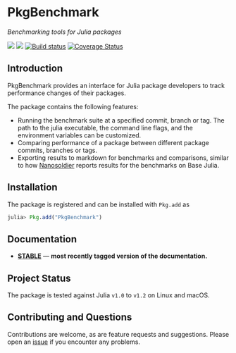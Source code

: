 # PkgBenchmark

*Benchmarking tools for Julia packages*

 [![][docs-stable-img]][docs-stable-url]  [![][travis-img]][travis-url] [![Build status](https://ci.appveyor.com/api/projects/status/p6yg4dukk8oec3be?svg=true)](https://ci.appveyor.com/project/KristofferC/pkgbenchmark-jl) [![Coverage Status][coverage-img]][coverage-url] 

## Introduction

PkgBenchmark provides an interface for Julia package developers to track performance changes of their packages.

The package contains the following features:

* Running the benchmark suite at a specified commit, branch or tag. The path to the julia executable, the command line flags, and the environment variables can be customized.
* Comparing performance of a package between different package commits, branches or tags.
* Exporting results to markdown for benchmarks and comparisons, similar to how [Nanosoldier](https://github.com/JuliaCI/Nanosoldier.jl) reports results for the benchmarks on Base Julia.

## Installation

The package is registered and can be installed with `Pkg.add` as

```julia
julia> Pkg.add("PkgBenchmark")
```

## Documentation

- [**STABLE**][docs-stable-url] &mdash; **most recently tagged version of the documentation.**

## Project Status

The package is tested against Julia `v1.0` to `v1.2` on Linux and macOS.

## Contributing and Questions

Contributions are welcome, as are feature requests and suggestions. Please open an [issue][issues-url] if you encounter any problems.

[docs-stable-img]: https://img.shields.io/badge/docs-stable-blue.svg
[docs-stable-url]: https://juliaci.github.io/PkgBenchmark.jl/stable

[travis-img]: https://travis-ci.org/JuliaCI/PkgBenchmark.jl.svg?branch=master
[travis-url]: https://travis-ci.org/JuliaCI/PkgBenchmark.jl

[issues-url]: https://github.com/JuliaCI/PkgBenchmark.jl/issues

[coverage-img]: https://coveralls.io/repos/github/JuliaCI/PkgBenchmark.jl/badge.svg?branch=master
[coverage-url]: https://coveralls.io/github/JuliaCI/PkgBenchmark.jl?branch=master
